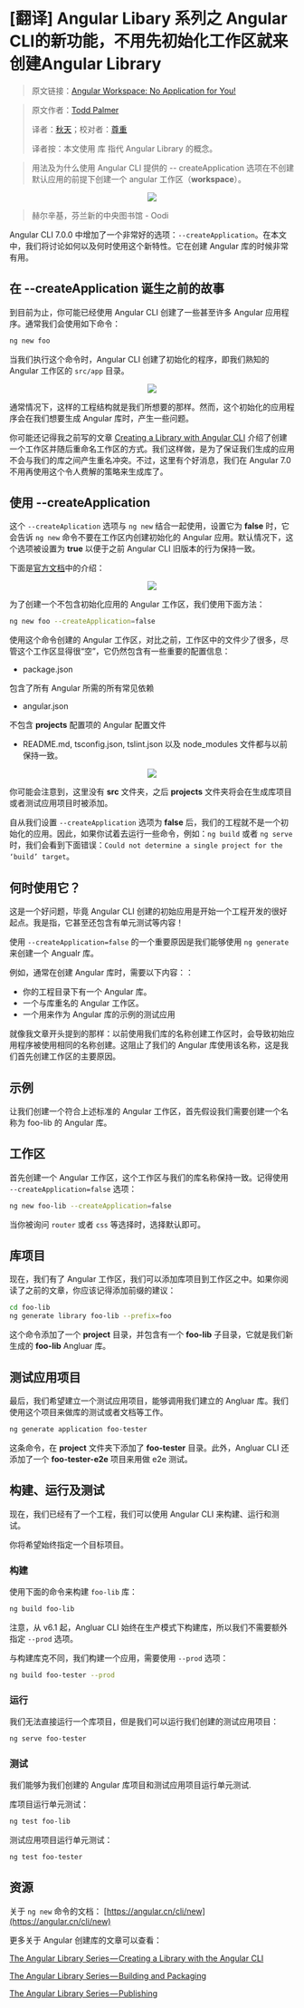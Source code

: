 # [翻译] Angular Libary 系列之 Angular CLI的新功能，不用先初始化工作区就来创建Angular Library

> 原文链接：[Angular Workspace: No Application for You!](https://blog.angularindepth.com/angular-workspace-no-application-for-you-4b451afcc2ba)

> 原文作者：[Todd Palmer](https://blog.angularindepth.com/@palmer_todd?source=post_header_lockup)
> 
> 译者：[秋天](https://github.com/jkhhuse)；校对者：[尊重](https://github.com/sawyerbutton)
>
> 译者按：本文使用 库 指代 Angular Library 的概念。

> 用法及为什么使用 Angular CLI 提供的 -- createApplication 选项在不创建默认应用的前提下创建一个 angular 工作区（**workspace**）。

<p align="center"> 
    <img src="../assets/angular-154/1.jpeg">
</p>

> 赫尔辛基，芬兰新的中央图书馆 - Oodi

Angular CLI 7.0.0 中增加了一个非常好的选项：`--createApplication`。在本文中，我们将讨论如何以及何时使用这个新特性。它在创建 Angular 库的时候非常有用。

## 在 --createApplication 诞生之前的故事

到目前为止，你可能已经使用 Angular CLI 创建了一些甚至许多 Angular 应用程序。通常我们会使用如下命令：

```bash
ng new foo
```

当我们执行这个命令时，Angular CLI 创建了初始化的程序，即我们熟知的 Angular 工作区的 `src/app` 目录。

<p align="center"> 
    <img src="../assets/angular-154/2.png?raw=true">
</p>

通常情况下，这样的工程结构就是我们所想要的那样。然而，这个初始化的应用程序会在我们想要生成 Angular 库时，产生一些问题。

你可能还记得我之前写的文章 [Creating a Library with Angular CLI](https://blog.angularindepth.com/creating-a-library-in-angular-6-87799552e7e5) 介绍了创建一个工作区并随后重命名工作区的方式。我们这样做，是为了保证我们生成的应用不会与我们的库之间产生重名冲突。不过，这里有个好消息，我们在 Angular 7.0 不用再使用这个令人费解的策略来生成库了。

## 使用 --createApplication

这个 `--createAplication` 选项与 `ng new` 结合一起使用，设置它为 **false** 时，它会告诉 `ng new` 命令不要在工作区内创建初始化的 Angular 应用。默认情况下，这个选项被设置为 **true** 以便于之前 Angular CLI 旧版本的行为保持一致。

下面是[官方文档](https://angular.cn/cli/new)中的介绍：

<p align="center"> 
    <img src="../assets/angular-154/3.png?raw=true">
</p>

为了创建一个不包含初始化应用的 Angular 工作区，我们使用下面方法：

```bash
ng new foo --createApplication=false
```

使用这个命令创建的 Angular 工作区，对比之前，工作区中的文件少了很多，尽管这个工作区显得很“空”，它仍然包含有一些重要的配置信息：

- package.json 

包含了所有 Angular 所需的所有常见依赖

- angular.json

不包含 **projects** 配置项的 Angular 配置文件

- README.md, tsconfig.json, tslint.json 以及 node_modules 文件都与以前保持一致。

<p align="center"> 
    <img src="../assets/angular-154/4.gif?raw=true">
</p>

你可能会注意到，这里没有 **src** 文件夹，之后 **projects** 文件夹将会在生成库项目或者测试应用项目时被添加。

自从我们设置 `--createApplication` 选项为 **false** 后，我们的工程就不是一个初始化的应用。因此，如果你试着去运行一些命令，例如：`ng build` 或者 `ng serve` 时，我们会看到下面错误：`Could not determine a single project for the ‘build’ target`。

## 何时使用它？

这是一个好问题，毕竟 Angular CLI 创建的初始应用是开始一个工程开发的很好起点。我是指，它甚至还包含有单元测试等内容！

使用 `--createApplication=false` 的一个重要原因是我们能够使用 `ng generate` 来创建一个 Angualr 库。

例如，通常在创建 Angular 库时，需要以下内容：：

- 你的工程目录下有一个 Angular 库。
- 一个与库重名的 Angular 工作区。
- 一个用来作为 Angular 库的示例的测试应用

就像我文章开头提到的那样：以前使用我们库的名称创建工作区时，会导致初始应用程序被使用相同的名称创建。这阻止了我们的 Angular 库使用该名称，这是我们首先创建工作区的主要原因。

## 示例

让我们创建一个符合上述标准的 Angular 工作区，首先假设我们需要创建一个名称为 foo-lib 的 Angular 库。

## 工作区

首先创建一个 Angular 工作区，这个工作区与我们的库名称保持一致。记得使用 `--createApplication=false` 选项：

```bash
ng new foo-lib --createApplication=false
```

当你被询问 `router` 或者 `css` 等选择时，选择默认即可。

## 库项目

现在，我们有了 Angular 工作区，我们可以添加库项目到工作区之中。如果你阅读了之前的文章，你应该记得添加前缀的建议：

```bash
cd foo-lib
ng generate library foo-lib --prefix=foo
```

这个命令添加了一个 **project** 目录，并包含有一个 **foo-lib** 子目录，它就是我们新生成的 **foo-lib** Angluar 库。

## 测试应用项目

最后，我们希望建立一个测试应用项目，能够调用我们建立的 Angluar 库。我们使用这个项目来做库的测试或者文档等工作。

```bash
ng generate application foo-tester
```

这条命令，在 **project** 文件夹下添加了 **foo-tester** 目录。此外，Angluar CLI 还添加了一个 **foo-tester-e2e** 项目来用做 e2e 测试。

## 构建、运行及测试

现在，我们已经有了一个工程，我们可以使用 Angular CLI 来构建、运行和测试。

你将希望始终指定一个目标项目。

### 构建

使用下面的命令来构建 `foo-lib` 库：

```bash
ng build foo-lib
```

注意，从 v6.1 起，Angluar CLI 始终在生产模式下构建库，所以我们不需要额外指定 `--prod` 选项。

与构建库克不同，我们构建一个应用，需要使用 `--prod` 选项：

```bash
ng build foo-tester --prod
```

### 运行

我们无法直接运行一个库项目，但是我们可以运行我们创建的测试应用项目：

```bash
ng serve foo-tester
```

### 测试

我们能够为我们创建的 Angular 库项目和测试应用项目运行单元测试.

库项目运行单元测试：

```bash
ng test foo-lib
```

测试应用项目运行单元测试：

```bash
ng test foo-tester
```

## 资源

关于 `ng new` 命令的文档： [https://angular.cn/cli/new](https://angular.cn/cli/new)

更多关于 Angular 创建库的文章可以查看：

[The Angular Library Series — Creating a Library with the Angular CLI](https://blog.angularindepth.com/creating-a-library-in-angular-6-87799552e7e5)

[The Angular Library Series — Building and Packaging](https://blog.angularindepth.com/creating-a-library-in-angular-6-part-2-6e2bc1e14121)

[The Angular Library Series — Publishing](https://blog.angularindepth.com/the-angular-library-series-publishing-ce24bb673275)